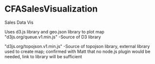 # CFASalesVisualization


Sales Data Vis

Uses d3.js library and geo.json library to plot map
  "d3js.org/queue.v1.min.js" -Source of D3 library
 
  "d3js.org/topojson.v1.min.js" -Source of topojson library, external library used to create map; confirmed with Matt that no node.js 
  plugin would be needed, link to library will be sufficient
  
  
  
  
  
